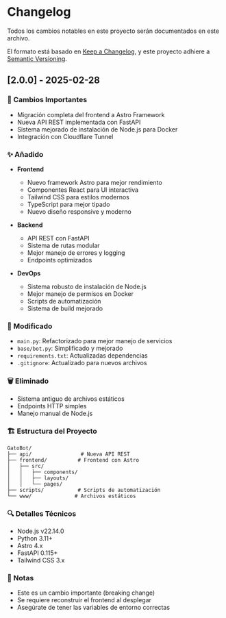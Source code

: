 # Changelog

Todos los cambios notables en este proyecto serán documentados en este archivo.

El formato está basado en [Keep a Changelog](https://keepachangelog.com/es-ES/1.0.0/),
y este proyecto adhiere a [Semantic Versioning](https://semver.org/spec/v2.0.0.html).

## [2.0.0] - 2025-02-28

### 🚀 Cambios Importantes
- Migración completa del frontend a Astro Framework
- Nueva API REST implementada con FastAPI
- Sistema mejorado de instalación de Node.js para Docker
- Integración con Cloudflare Tunnel

### ✨ Añadido
- **Frontend**
  - Nuevo framework Astro para mejor rendimiento
  - Componentes React para UI interactiva
  - Tailwind CSS para estilos modernos
  - TypeScript para mejor tipado
  - Nuevo diseño responsive y moderno

- **Backend**
  - API REST con FastAPI
  - Sistema de rutas modular
  - Mejor manejo de errores y logging
  - Endpoints optimizados

- **DevOps**
  - Sistema robusto de instalación de Node.js
  - Mejor manejo de permisos en Docker
  - Scripts de automatización
  - Sistema de build mejorado

### 🔧 Modificado
- `main.py`: Refactorizado para mejor manejo de servicios
- `base/bot.py`: Simplificado y mejorado
- `requirements.txt`: Actualizadas dependencias
- `.gitignore`: Actualizado para nuevos archivos

### 🗑️ Eliminado
- Sistema antiguo de archivos estáticos
- Endpoints HTTP simples
- Manejo manual de Node.js

### 🏗️ Estructura del Proyecto
```
GatoBot/
├── api/                # Nueva API REST
├── frontend/          # Frontend con Astro
│   ├── src/
│   │   ├── components/
│   │   ├── layouts/
│   │   └── pages/
├── scripts/           # Scripts de automatización
└── www/              # Archivos estáticos
```

### 🔍 Detalles Técnicos
- Node.js v22.14.0
- Python 3.11+
- Astro 4.x
- FastAPI 0.115+
- Tailwind CSS 3.x

### 📝 Notas
- Este es un cambio importante (breaking change)
- Se requiere reconstruir el frontend al desplegar
- Asegúrate de tener las variables de entorno correctas
